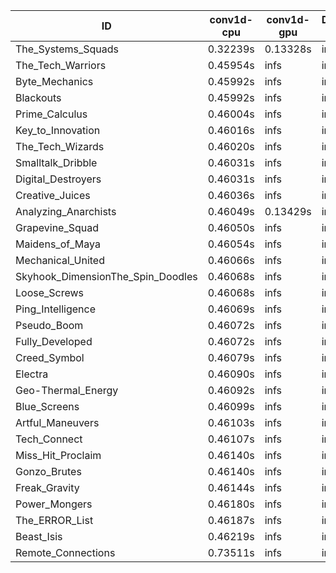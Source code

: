 |ID|conv1d-cpu|conv1d-gpu|DWSPConv2D-gpu|gemm-gpu|avg|
|-|-|-|-|-|-|
|The_Systems_Squads|0.32239s|0.13328s|infs|4.42818s|infs|
|The_Tech_Warriors|0.45954s|infs|infs|4.42233s|infs|
|Byte_Mechanics|0.45992s|infs|infs|4.40735s|infs|
|Blackouts|0.45992s|infs|infs|4.39006s|infs|
|Prime_Calculus|0.46004s|infs|infs|4.40675s|infs|
|Key_to_Innovation|0.46016s|infs|infs|4.39145s|infs|
|The_Tech_Wizards|0.46020s|infs|infs|4.41726s|infs|
|Smalltalk_Dribble|0.46031s|infs|infs|4.36894s|infs|
|Digital_Destroyers|0.46031s|infs|infs|4.38536s|infs|
|Creative_Juices|0.46036s|infs|infs|4.39961s|infs|
|Analyzing_Anarchists|0.46049s|0.13429s|infs|4.41859s|infs|
|Grapevine_Squad|0.46050s|infs|infs|4.39808s|infs|
|Maidens_of_Maya|0.46054s|infs|infs|4.42432s|infs|
|Mechanical_United|0.46066s|infs|infs|4.41034s|infs|
|Skyhook_DimensionThe_Spin_Doodles|0.46068s|infs|infs|4.39632s|infs|
|Loose_Screws|0.46068s|infs|infs|4.42031s|infs|
|Ping_Intelligence|0.46069s|infs|infs|4.39731s|infs|
|Pseudo_Boom|0.46072s|infs|infs|4.41886s|infs|
|Fully_Developed|0.46072s|infs|infs|4.43147s|infs|
|Creed_Symbol|0.46079s|infs|infs|4.37453s|infs|
|Electra|0.46090s|infs|infs|4.42052s|infs|
|Geo-Thermal_Energy|0.46092s|infs|infs|4.40710s|infs|
|Blue_Screens|0.46099s|infs|infs|4.39978s|infs|
|Artful_Maneuvers|0.46103s|infs|infs|4.61331s|infs|
|Tech_Connect|0.46107s|infs|infs|4.43727s|infs|
|Miss_Hit_Proclaim|0.46140s|infs|infs|4.41932s|infs|
|Gonzo_Brutes|0.46140s|infs|infs|4.39841s|infs|
|Freak_Gravity|0.46144s|infs|infs|4.39581s|infs|
|Power_Mongers|0.46180s|infs|infs|4.41847s|infs|
|The_ERROR_List|0.46187s|infs|infs|4.37840s|infs|
|Beast_Isis|0.46219s|infs|infs|4.40445s|infs|
|Remote_Connections|0.73511s|infs|infs|4.41387s|infs|
